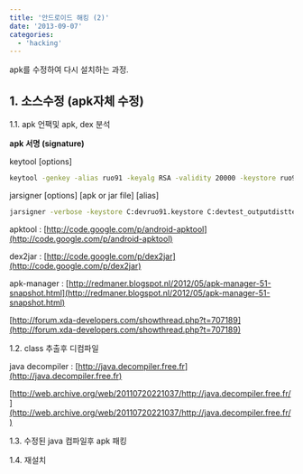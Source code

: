 ```yaml
---
title: '안드로이드 해킹 (2)'
date: '2013-09-07'
categories:
  - 'hacking'
---
```


apk를 수정하여 다시 설치하는 과정.

## 1\. 소스수정 (apk자체 수정)

1.1. apk 언팩및 apk, dex 분석

**apk 서명 (signature)**

keytool \[options\]

```bash
keytool -genkey -alias ruo91 -keyalg RSA -validity 20000 -keystore ruo91.keystore
```

jarsigner \[options\] \[apk or jar file\] \[alias\]

```bash
jarsigner -verbose -keystore C:devruo91.keystore C:devtest_outputdisttest.apk
```

apktool : [http://code.google.com/p/android-apktool](http://code.google.com/p/android-apktool)

dex2jar : [http://code.google.com/p/dex2jar](http://code.google.com/p/dex2jar)

apk-manager : [http://redmaner.blogspot.nl/2012/05/apk-manager-51-snapshot.html](http://redmaner.blogspot.nl/2012/05/apk-manager-51-snapshot.html)

[http://forum.xda-developers.com/showthread.php?t=707189](http://forum.xda-developers.com/showthread.php?t=707189)

1.2. class 추출후 디컴파일

java decompiler : [http://java.decompiler.free.fr](http://java.decompiler.free.fr)

[http://web.archive.org/web/20110720221037/http://java.decompiler.free.fr/](http://web.archive.org/web/20110720221037/http://java.decompiler.free.fr/)

1.3. 수정된 java 컴파일후 apk 패킹

1.4. 재설치
